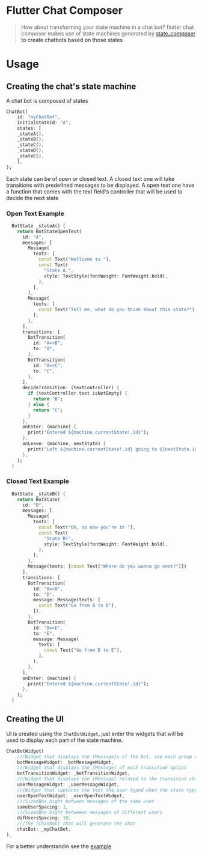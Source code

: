 # Flutter Chat Composer

>How about transforming your state machine in a chat bot? flutter chat composer makes use of state machines generated by <a href="https://github.com/FelipeMarra/state-composer">state_composer<a> to create chatbots based on those states

# Usage

## Creating the chat's state machine

A chat bot is composed of states

``` dart 
ChatBot(
    id: "myChatBot",
    initialStateId: "A",
    states: [
    _stateA(),
    _stateB(),
    _stateC(),
    _stateD(),
    _stateE(),
    ],
);
```

Each state can be of open or closed text. A closed text one will take transitions with predefined
messages to be displayed. A open text one have a function that comes with the text field's controller that will be used to decide the next state

### Open Text Example
``` dart 
  BotState _stateA() {
    return BotStateOpenText(
      id: "A",
      messages: [
        Message(
          texts: [
            const Text("Wellcome to "),
            const Text(
              "State A.",
              style: TextStyle(fontWeight: FontWeight.bold),
            ),
          ],
        ),
        Message(
          texts: [
            const Text("Tell me, what do you think about this state?"),
          ],
        ),
      ],
      transitions: [
        BotTransition(
          id: "A=>B",
          to: "B",
        ),
        BotTransition(
          id: "A=>C",
          to: "C",
        ),
      ],
      decideTransition: (textController) {
        if (textController.text.isNotEmpty) {
          return "B";
        } else {
          return "C";
        }
      },
      onEnter: (machine) {
        print("Entered ${machine.currentState!.id}");
      },
      onLeave: (machine, nextState) {
        print("Left ${machine.currentState!.id} going to ${nextState.id}");
      },
    );
  }
```
### Closed Text Example
``` dart 
  BotState _stateB() {
    return BotState(
      id: "B",
      messages: [
        Message(
          texts: [
            const Text("Ok, so now you're in "),
            const Text(
              "State B!",
              style: TextStyle(fontWeight: FontWeight.bold),
            ),
          ],
        ),
        Message(texts: [const Text("Where do you wanna go next?")])
      ],
      transitions: [
        BotTransition(
          id: "B=>D",
          to: "D",
          message: Message(texts: [
            const Text("Go from B to D"),
          ]),
        ),
        BotTransition(
          id: "B=>E",
          to: "E",
          message: Message(
            texts: [
              const Text("Go from B to E"),
            ],
          ),
        ),
      ],
      onEnter: (machine) {
        print("Entered ${machine.currentState!.id}");
      },
    );
  }
```

## Creating the UI

UI is created using the `ChatBotWidget`, just enter the widgets that will be used to display
each part of the state machine.

``` dart 
ChatBotWidget(
    ///Widget that displays the [Message]s of the bot, see each group of messages ass a paragraph
    botMessageWidget: _botMessageWidget,
    ///Widget that displays the [Message] of each transition option
    botTransitionWidget: _botTransitionWidget,
    ///Widget that displays the [Message] related to the transition choosen by the user
    userMessageWidget: _userMessageWidget,
    ///Widget that captures the text the user typed when the state type is [BotStateOpenText]
    userOpenTextWidget: _userOpenTextWidget,
    ///SizedBox hight between messages of the same user
    sameUserSpacing: 1,
    ///SizedBox hight betweewn messagen of different users
    difUsersSpacing: 10,
    ///The [ChatBot] that will generate the chat
    chatBot: _myChatBot,
),
```

For a better understandin see the <a href="https://github.com/FelipeMarra/flutter_chat_composer/tree/main/example">example<a>
